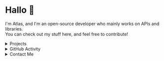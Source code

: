 # Hallo 👋
I'm Atlas, and I'm an open-source developer who mainly works on APIs and libraries. <br>You can check out my stuff here, and feel free to contribute!
<details><summary>Projects</summary>
<br><ul>
<li>Portfolio - <a href="https://atlas.is-not-a.dev" target="_blank">Λtlʌs.Is-Not-A.Dev</a></li>
<li>(In Progress) Discord Bot - <a href="https://www.hacktcat.com" target="_blank">Hack the Cat</a></li>
<li>(In Progress) Python Package - <a href="https://architech.py-dev.io" target="_blank">Architech</a></li>
<li>(In Progress) Python Package - <a href="https://sheep.farted.net" target="_blank">Sheep</a></li>
<li>(Ongoing) Organisation (Fictional) - <a href="https://imag.dimensionless.space" target="_blank">IMAG</a></li>
<li>(Ongoing) APIs - <a href="https://atpi.proj.sbs" target="_blank">AtPI.Proj.SBS</a></li></details>
  
<details><summary>GitHub Activity</summary><br>
<p><img src="https://github-readme-activity-graph.vercel.app/graph?username=atlasl1&bg_color=000000&color=ffffff&line=696969&point=606060&area=true&hide_border=true"></p>
<details><summary>Statistics</summary><br>
<img src="https://github-readme-stats.vercel.app/api/top-langs/?username=atlasl1&amp;count_private=true&amp;theme=algolia&amp;bg_color=0,000000,000000&amp;layout=compact&amp;border_radius=8&amp;hide_border=true&amp"><br>
<img src="https://github-readme-stats.vercel.app/api?username=atlasl1&amp;show_icons=true&amp;count_private=true&amp;theme=algolia&amp;bg_color=0,000000,000000&amp;layout=compact&amp;border_radius=10&amp;hide_border=true"><br>
<img src="https://github-readme-streak-stats.herokuapp.com?user=AtlasL1&theme=windows-dark&hide_border=true"><br></details>
</details>

<details><summary>Contact Me</summary><br>
<a href="https://discord.com/users/860794014764105729"><img src="https://lanyard.cnrad.dev/api/860794014764105729?bg=000000&idleMessage=Project%20death."></a><br><br>
<a href="https://discord.gg/gfWH4zypHe"><img src="https://invidget.switchblade.xyz/gfWH4zypHe"></a><br><br>
Alternatively you can DM me there at <a href="https://discord.com/users/860794014764105729">@rodion_0</a>, or send me an email at <a href="mailto:vtlvs.0@gmail.com">vtlvs.0@gmail.com</a>. <br>If I don't reply within four days, remind me again!
</details>
